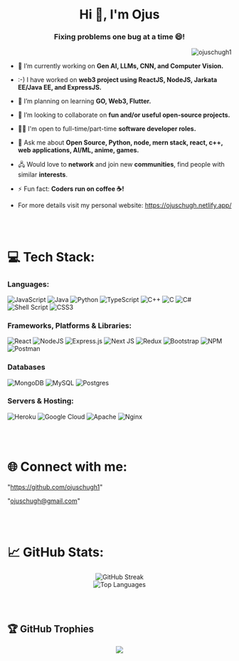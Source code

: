 <h1 align="center">Hi 👋, I'm Ojus</h1>
<h3 align="center">Fixing problems one bug at a time 😄!</h3>

<p align="right"> <img src="https://komarev.com/ghpvc/?username=ojuschugh1&label=Profile%20views&color=0e75b6&style=flat" alt="ojuschugh1" /></p>

-   🔭 I’m currently working on **Gen AI, LLMs, CNN, and Computer Vision.** 

-   :-)  I have worked on **web3 project using ReactJS, NodeJS, Jarkata EE/Java EE, and ExpressJS.** 

-   🌱 I’m planning on learning **GO, Web3, Flutter.**

-   👯 I’m looking to collaborate on **fun and/or useful open-source projects.**

-   👨‍💻 I'm open to full-time/part-time **software developer roles.**

-   💬 Ask me about **Open Source, Python, node, mern stack, react, c++, web applications, AI/ML, anime, games.**

-   🖧 Would love to **network** and join new **communities**, find people with similar **interests**.

-   ⚡ Fun fact: **Coders run on coffee ☕!**
  
-  For more details visit my personal website: https://ojuschugh.netlify.app/

<br/>
<br/>

# 💻 Tech Stack:

### Languages:
![JavaScript](https://img.shields.io/badge/javascript-%23323330.svg?style=for-the-badge&logo=javascript&logoColor=%23F7DF1E)
![Java](https://img.shields.io/badge/java-%23ED8B00.svg?style=for-the-badge&logo=java&logoColor=white)
![Python](https://img.shields.io/badge/python-3670A0?style=for-the-badge&logo=python&logoColor=ffdd54)
![TypeScript](https://img.shields.io/badge/typescript-%23007ACC.svg?style=for-the-badge&logo=typescript&logoColor=white)
![C++](https://img.shields.io/badge/c++-%2300599C.svg?style=for-the-badge&logo=c%2B%2B&logoColor=white)
![C](https://img.shields.io/badge/c-%2300599C.svg?style=for-the-badge&logo=c&logoColor=white)
![C#](https://img.shields.io/badge/c%23-%23239120.svg?style=for-the-badge&logo=c-sharp&logoColor=white)
![Shell Script](https://img.shields.io/badge/shell_script-%23121011.svg?style=for-the-badge&logo=gnu-bash&logoColor=white)
![CSS3](https://img.shields.io/badge/css3-%231572B6.svg?style=for-the-badge&logo=css3&logoColor=white)

### Frameworks, Platforms & Libraries:
![React](https://img.shields.io/badge/react-%2320232a.svg?style=for-the-badge&logo=react&logoColor=%2361DAFB)
![NodeJS](https://img.shields.io/badge/node.js-6DA55F?style=for-the-badge&logo=node.js&logoColor=white)
![Express.js](https://img.shields.io/badge/express.js-%23404d59.svg?style=for-the-badge&logo=express&logoColor=%2361DAFB)
![Next JS](https://img.shields.io/badge/Next-black?style=for-the-badge&logo=next.js&logoColor=white)
![Redux](https://img.shields.io/badge/redux-%23593d88.svg?style=for-the-badge&logo=redux&logoColor=white)
![Bootstrap](https://img.shields.io/badge/bootstrap-%23563D7C.svg?style=for-the-badge&logo=bootstrap&logoColor=white)
![NPM](https://img.shields.io/badge/NPM-%23000000.svg?style=for-the-badge&logo=npm&logoColor=white)
![Postman](https://img.shields.io/badge/Postman-FF6C37?style=for-the-badge&logo=postman&logoColor=white)

### Databases
![MongoDB](https://img.shields.io/badge/MongoDB-%234ea94b.svg?style=for-the-badge&logo=mongodb&logoColor=white)
![MySQL](https://img.shields.io/badge/mysql-%2300f.svg?style=for-the-badge&logo=mysql&logoColor=white)
![Postgres](https://img.shields.io/badge/postgres-%23316192.svg?style=for-the-badge&logo=postgresql&logoColor=white)

### Servers & Hosting:
![Heroku](https://img.shields.io/badge/heroku-%23430098.svg?style=for-the-badge&logo=heroku&logoColor=white)
![Google Cloud](https://img.shields.io/badge/Google%20Cloud-%234285F4.svg?style=for-the-badge&logo=google-cloud&logoColor=white)
![Apache](https://img.shields.io/badge/apache-%23D42029.svg?style=for-the-badge&logo=apache&logoColor=white)
![Nginx](https://img.shields.io/badge/nginx-%23009639.svg?style=for-the-badge&logo=nginx&logoColor=white)

<br/>
<br/>

# 🌐 Connect with me:
<p align="left">
  
  "https://github.com/ojuschugh1"
  
  
  "ojuschugh@gmail.com" 

</p>

<br/>
<br/>

# 📈 GitHub Stats:
<div align="center">


![GitHub Streak](https://github-readme-streak-stats.herokuapp.com/?user=ojuschugh1&theme=dark&hide_border=false)<br/>
![Top Languages](https://github-readme-stats.vercel.app/api/top-langs/?username=ojuschugh1&theme=dark&hide_border=false&layout=compact)
</div>

<br/>
<br/>


## 🏆 GitHub Trophies
<div align="center">

![](https://github-profile-trophy.vercel.app/?username=ojuschugh1&theme=radical&no-frame=false&no-bg=true&margin-w=4)
</div>

